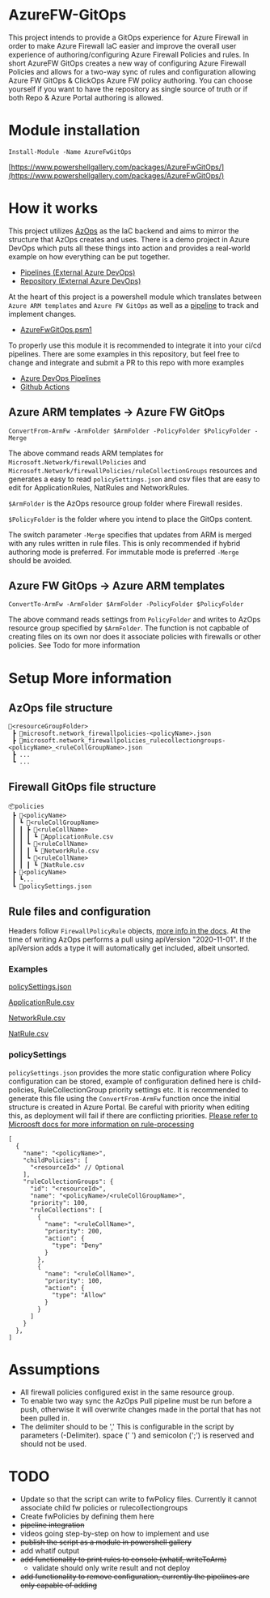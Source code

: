 # AzureFW-GitOps

This project intends to provide a GitOps experience for Azure Firewall in order to make Azure Firewall IaC easier and improve the overall user experience of authoring/configuring Azure Firewall Policies and rules.
In short AzureFW GitOps creates a new way of configuring Azure Firewall Policies and allows for a two-way sync of rules and configuration allowing Azure FW GitOps & ClickOps Azure FW policy authoring. You can choose yourself if you want to have the repository as single source of truth or if both Repo & Azure Portal authoring is allowed.

# Module installation
```Install-Module -Name AzureFwGitOps	```

[https://www.powershellgallery.com/packages/AzureFwGitOps/](https://www.powershellgallery.com/packages/AzureFwGitOps/)

# How it works

This project utilizes [AzOps](https://github.com/Azure/AzOps) as the IaC backend and aims to mirror the structure that AzOps creates and uses.
There is a demo project in Azure DevOps which puts all these things into action and provides a real-world example on how everything can be put together.
- [Pipelines (External Azure DevOps)](https://dev.azure.com/freakling/AzureAutomation/_build?view=folders)
- [Repository (External Azure DevOps)](https://dev.azure.com/freakling/AzureAutomation/_git/AzOps-Accelerator)

At the heart of this project is a powershell module which translates between ``Azure ARM templates`` and ``Azure FW GitOps`` as well as a [pipeline](.pipelines/examples/.templates/azureFwGitOps.yml) to track and implement changes.

- [AzureFwGitOps.psm1](/AzureFwGitOps/AzureFwGitOps.psm1)

To properly use this module it is recommended to integrate it into your ci/cd pipelines. There are some examples in this repository, but feel free to change and integrate and submit a PR to this repo with more examples

- [Azure DevOps Pipelines](.pipelines/examples/)
- [Github Actions](.github/workflows)

## Azure ARM templates -> Azure FW GitOps

```
ConvertFrom-ArmFw -ArmFolder $ArmFolder -PolicyFolder $PolicyFolder -Merge
```
The above command reads ARM templates for ``Microsoft.Network/firewallPolicies`` and ``Microsoft.Network/firewallPolicies/ruleCollectionGroups`` resources and generates a easy to read ``policySettings.json`` and csv files that are easy to edit for ApplicationRules, NatRules and NetworkRules.

``$ArmFolder`` is the AzOps resource group folder where Firewall resides.

``$PolicyFolder`` is the folder where you intend to place the GitOps content.

The switch parameter ``-Merge`` specifies that updates from ARM is merged with any rules written in rule files. This is only recommended if hybrid authoring mode is preferred. For immutable mode is preferred ``-Merge`` should be avoided. 

## Azure FW GitOps -> Azure ARM templates
```
ConvertTo-ArmFw -ArmFolder $ArmFolder -PolicyFolder $PolicyFolder
```
The above command reads settings from ``PolicyFolder`` and writes to AzOps resource group specified by ``$ArmFolder``. The function is not capbable of creating files on its own nor does it associate policies with firewalls or other policies. See Todo for more information
# Setup More information
## AzOps file structure
```
📂<resourceGroupFolder>
 ┣ 📜microsoft.network_firewallpolicies-<policyName>.json
 ┣ 📜microsoft.network_firewallpolicies_rulecollectiongroups-<policyName>_<ruleCollGroupName>.json
 ┣ ...
 ┗ ...
```

## Firewall GitOps file structure
```
📦policies
 ┣ 📂<policyName>
 ┃ ┗ 📂<ruleCollGroupName>
 ┃ ┃ ┣ 📂<ruleCollName>
 ┃ ┃ ┃ ┗ 📜ApplicationRule.csv
 ┃ ┃ ┗ 📂<ruleCollName>
 ┃ ┃ ┃ ┗ 📜NetworkRule.csv
 ┃ ┃ ┗ 📂<ruleCollName>
 ┃ ┃ ┃ ┗ 📜NatRule.csv
 ┣ 📂<policyName>
 ┃ ┗...
 ┗ 📜policySettings.json
```
## Rule files and configuration
Headers follow ``FirewallPolicyRule`` objects, [more info in the docs](https://docs.microsoft.com/en-us/azure/templates/microsoft.network/firewallpolicies/rulecollectiongroups?pivots=deployment-language-arm-template#firewallpolicyrule-objects-1).
 At the time of writing AzOps performs a pull using apiVersion "2020-11-01". If the apiVersion adds a type it will automatically get included, albeit unsorted.

### Examples
[policySettings.json](/policies/policySettings.json)

[ApplicationRule.csv](/policies/fwpolicy/rulecollgroup/app-rulecoll/ApplicationRule.csv)

[NetworkRule.csv](/policies/fwpolicy/rulecollgroup/net-rulecoll/NetworkRule.csv)

[NatRule.csv](/policies/fwpolicy/rulecollgroup/net-rulecoll/NatRule.csv)



### policySettings
``policySettings.json`` provides the more static configuration where Policy configuration can be stored, example of configuration defined here is child-policies, RuleCollectionGroup priority settings etc.
It is recommended to generate this file using the ``ConvertFrom-ArmFw`` function once the initial structure is created in Azure Portal.
Be careful with priority when editing this, as deployment will fail if there are conflicting priorities.
[Please refer to Microosft docs for more information on rule-processing](https://docs.microsoft.com/en-us/azure/firewall/rule-processing)

```
[
  {
    "name": "<policyName>",
    "childPolicies": [
      "<resourceId>" // Optional
    ],
    "ruleCollectionGroups": {
      "id": "<resourceId>",
      "name": "<policyName>/<ruleCollGroupName>",
      "priority": 100,
      "ruleCollections": [
        {
          "name": "<ruleCollName>",
          "priority": 200,
          "action": {
            "type": "Deny"
          }
        },
        {
          "name": "<ruleCollName>",
          "priority": 100,
          "action": {
            "type": "Allow"
          }
        }
      ]
    }
  },
]

```


# Assumptions
 - All firewall policies configured exist in the same resource group.
 - To enable two way sync the AzOps Pull pipeline must be run before a push, otherwise it will overwrite changes made in the portal that has not been pulled in.
 - The delimiter should to be ',' This is configurable in the script by parameters (-Delimiter). space (' ') and semicolon (';') is reserved and should not be used.

# TODO
- Update so that the script can write to fwPolicy files. Currently it cannot associate child fw policies or rulecollectiongroups
- Create fwPolicies by defining them here
- ~~pipeline integration~~
- videos going step-by-step on how to implement and use
- ~~publish the script as a module in powershell gallery~~
- add whatif output
- ~~add functionality to print rules to console (whatif, writeToArm)~~
  - validate should only write result and not deploy
- ~~add functionality to remove configuration, currently the pipelines are only capable of adding~~